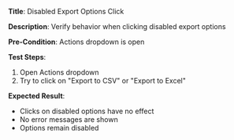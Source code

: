 **Title**: Disabled Export Options Click

**Description**: Verify behavior when clicking disabled export options

**Pre-Condition**: Actions dropdown is open

**Test Steps**:
1. Open Actions dropdown
2. Try to click on "Export to CSV" or "Export to Excel"

**Expected Result**:
- Clicks on disabled options have no effect
- No error messages are shown
- Options remain disabled